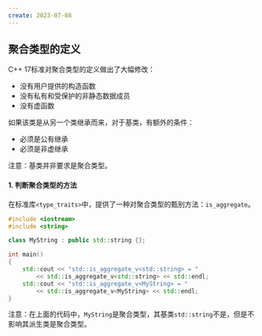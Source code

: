 ```yaml
---
create: 2023-07-08
---
```

## 聚合类型的定义

C++ 17标准对聚合类型的定义做出了大幅修改：

* 没有用户提供的构造函数
* 没有私有和受保护的非静态数据成员
* 没有虚函数

如果该类是从另一个类继承而来，对于基类，有额外的条件：

* 必须是公有继承
* 必须是非虚继承

注意：基类并非要求是聚合类型。

#### 1. 判断聚合类型的方法

在标准库`<type_traits>`中，提供了一种对聚合类型的甄别方法：`is_aggregate`。

```C++
#include <iostream>
#include <string>

class MyString : public std::string {};

int main()
{
    std::cout << "std::is_aggregate_v<std::string> = "
        << std::is_aggregate_v<std::string> << std::endl;
    std::cout << "std::is_aggregate_v<MyString> = "
        << std::is_aggregate_v<MyString> << std::endl;
}
```

注意：在上面的代码中，`MyString`是聚合类型，其基类`std::string`不是，但是不影响其派生类是聚合类型。